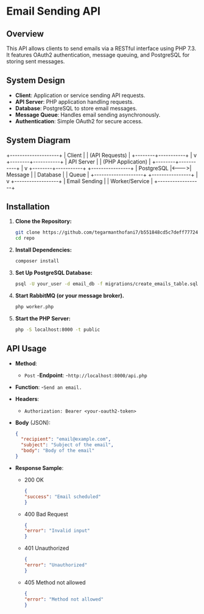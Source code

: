 # Email Sending API

## Overview

This API allows clients to send emails via a RESTful interface using PHP 7.3. It features OAuth2 authentication, message queuing, and PostgreSQL for storing sent messages.

## System Design

- **Client**: Application or service sending API requests.
- **API Server**: PHP application handling requests.
- **Database**: PostgreSQL to store email messages.
- **Message Queue**: Handles email sending asynchronously.
- **Authentication**: Simple OAuth2 for secure access.

## System Diagram
+--------------------+
|     Client         |
| (API Requests)     |
+--------+-----------+
         |
         v
+--------+-----------+
|   API Server       |
| (PHP Application) |
+--------+-----------+
         |
         v
+--------+-----------+     +----------------+
| PostgreSQL         |<--->|    Message     |
| Database           |     |     Queue      |
+--------------------+     +----------------+
                                 |
                                 v
                         +------------------+
                         | Email Sending    |
                         | Worker/Service   |
                         +------------------+


## Installation

1. **Clone the Repository:**

    ```bash
    git clone https://github.com/tegarmanthofani7/b551848cd5c7deff777244049baaadb0
    cd repo
    ```

2. **Install Dependencies:**

    ```bash
    composer install
    ```

3. **Set Up PostgreSQL Database:**

    ```bash
    psql -U your_user -d email_db -f migrations/create_emails_table.sql
    ```

4. **Start RabbitMQ (or your message broker).**
    
    ```bash
    php worker.php
    ```

6. **Start the PHP Server:**

    ```bash
    php -S localhost:8000 -t public
    ```

## API Usage

- **Method**:
    - `Post`
-**Endpoint**:
    -`http://localhost:8000/api.php`

- **Function**:
    -`Send an email.`

- **Headers**: 
  - `Authorization: Bearer <your-oauth2-token>`

- **Body** (JSON):
  ```json
  {
    "recipient": "email@example.com",
    "subject": "Subject of the email",
    "body": "Body of the email"
  }


- **Response Sample**:
    - 200 OK
        ```json
        {
        "success": "Email scheduled"
        }
    - 400 Bad Request
        ```json
        {
        "error": "Invalid input"
        }
    - 401 Unauthorized
        ```json
        {
        "error": "Unauthorized"
        }
    - 405 Method not allowed
        ```json
        {
        "error": "Method not allowed"
        }



